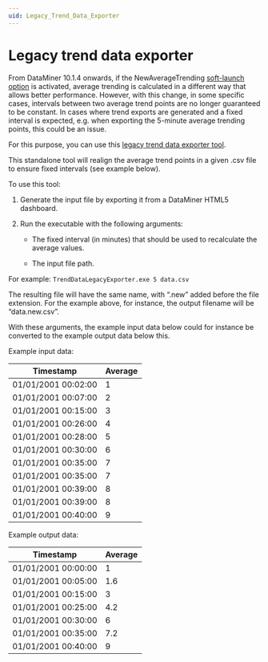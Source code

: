 ```yaml
---
uid: Legacy_Trend_Data_Exporter
---
```


# Legacy trend data exporter

From DataMiner 10.1.4 onwards, if the NewAverageTrending [soft-launch option](xref:SoftLaunchOptions) is activated, average trending is calculated in a different way that allows better performance. However, with this change, in some specific cases, intervals between two average trend points are no longer guaranteed to be constant. In cases where trend exports are generated and a fixed interval is expected, e.g. when exporting the 5-minute average trending points, this could be an issue.

For this purpose, you can use this [legacy trend data exporter tool](https://community.dataminer.services/download/legacy-trend-data-exporter/).

This standalone tool will realign the average trend points in a given .csv file to ensure fixed intervals (see example below).

To use this tool:

1. Generate the input file by exporting it from a DataMiner HTML5 dashboard.

1. Run the executable with the following arguments:

   - The fixed interval (in minutes) that should be used to recalculate the average values.

   - The input file path.

For example: `TrendDataLegacyExporter.exe 5 data.csv`

The resulting file will have the same name, with “.new” added before the file extension. For the example above, for instance, the output filename will be “data.new.csv”.

With these arguments, the example input data below could for instance be converted to the example output data below this.

Example input data:

| **Timestamp** | **Average** |
|---------------|-------------|
| 01/01/2001 00:02:00 | 1 |
| 01/01/2001 00:07:00 | 2 |
| 01/01/2001 00:15:00 | 3 |
| 01/01/2001 00:26:00 | 4 |
| 01/01/2001 00:28:00 | 5 |
| 01/01/2001 00:30:00 | 6 |
| 01/01/2001 00:35:00 | 7 |
| 01/01/2001 00:35:00 | 7 |
| 01/01/2001 00:39:00 | 8 |
| 01/01/2001 00:39:00 | 8 |
| 01/01/2001 00:40:00 | 9 |

Example output data:

| **Timestamp** | **Average** |
|--|--|
| 01/01/2001 00:00:00 | 1 |
| 01/01/2001 00:05:00 | 1.6 |
| 01/01/2001 00:15:00 | 3 |
| 01/01/2001 00:25:00 | 4.2 |
| 01/01/2001 00:30:00 | 6 |
| 01/01/2001 00:35:00 | 7.2 |
| 01/01/2001 00:40:00 | 9 |
